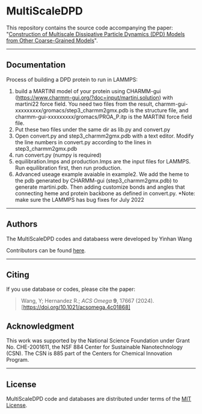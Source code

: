 # MultiScaleDPD

This repository contains the source code accompanying the paper: "[Construction of Multiscale Dissipative Particle Dynamics (DPD) Models from Other Coarse-Grained Models](https://pubs.acs.org/doi/full/10.1021/acsomega.4c01868)".


<hr>

Documentation
----------------

Process of building a DPD protein to run in LAMMPS:
1. build a MARTINI model of your protein using 
CHARMM-gui (https://www.charmm-gui.org/?doc=input/martini.solution) with martini22 force field. You need two files from the result, charmm-gui-xxxxxxxxx/gromacs/step3_charmm2gmx.pdb is the structure file, and charmm-gui-xxxxxxxxx/gromacs/PROA_P.itp is the MARTINI force field file.
2. Put these two files under the same dir as lib.py and convert.py
3. Open convert.py and step3_charmm2gmx.pdb with a text editor. Modify the line numbers in 
convert.py according to the lines in step3_charmm2gmx.pdb
4. run convert.py (numpy is required)
5. equilibration.lmps and production.lmps are the input files for LAMMPS. Run equilibration first, 
then run production.
6. Advanced useage example avaiable in example2. We add the heme to the pdb generated by CHARMM-gui 
(step3_charmm2gmx.pdb) to generate martini.pdb. Then adding customize bonds and angles that connecting heme and protein backbone as defined in convert.py.
*Note: make sure the LAMMPS has bug fixes for July 2022

<hr>

Authors
----------------

The MultiScaleDPD codes and databaess were developed by Yinhan Wang

Contributors can be found [here](https://github.com/rxhernandez/MultiScaleDPD/graphs/contributors).

<hr>

Citing
----------------
If you use database or codes, please cite the paper:

> Wang, Y; Hernandez R.; _ACS Omega_ **9**, 17667 (2024). [https://doi.org/10.1021/acsomega.4c01868]

Acknowledgment
----------------

This work was supported by 
the National Science Foundation
under Grant No. CHE-2001611, the NSF 884 Center for Sustainable Nanotechnology (CSN). The CSN is 885 part of the Centers for Chemical Innovation Program. 

<hr>

License
----------------

MultiScaleDPD code and databases are distributed under terms of the [MIT License](https://github.com/rxhernandez/MultiScaleDPD/blob/main/LICENSE).
